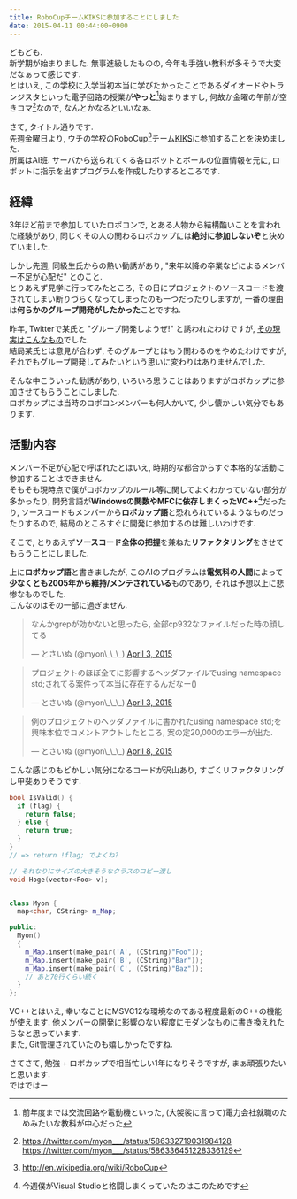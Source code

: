 ```yaml
---
title: RoboCupチームKIKSに参加することにしました
date: 2015-04-11 00:44:00+0900
---
```


どもども.  
新学期が始まりました. 無事進級したものの, 今年も手強い教科が多そうで大変だなぁって感じです.  
とはいえ, この学校に入学当初本当に学びたかったことであるダイオードやトランジスタといった電子回路の授業が**やっと**[^1]始まりますし, 何故か金曜の午前が空きコマ[^2]なので, なんとかなるといいなぁ.

[^1]: 前年度までは交流回路や電動機といった, (大袈裟に言って)電力会社就職のためみたいな教科が中心だった
[^2]: <https://twitter.com/myon___/status/586332719031984128> <https://twitter.com/myon___/status/586336451228336129>

さて, タイトル通りです.  
先週金曜日より, ウチの学校のRoboCup[^3]チーム[KIKS](http://tnctkiks.boo-log.com/)に参加することを決めました.  
所属はAI班. サーバから送られてくる各ロボットとボールの位置情報を元に, ロボットに指示を出すプログラムを作成したりするところです.

[^3]: <http://en.wikipedia.org/wiki/RoboCup>

<!--more-->

## 経緯

3年ほど前まで参加していたロボコンで, とある人物から結構酷いことを言われた経験があり, 同じくその人の関わるロボカップには**絶対に参加しないぞ**と決めていました.

しかし先週, 同級生氏からの熱い勧誘があり, "来年以降の卒業などによるメンバー不足が心配だ" とのこと.  
とりあえず見学に行ってみたところ, その日にプロジェクトのソースコードを渡されてしまい断りづらくなってしまったのも一つだったりしますが, 一番の理由は**何らかのグループ開発がしたかった**ことですね.

昨年, Twitterで某氏と "グループ開発しようぜ!" と誘われたわけですが, [その現実はこんなもの](https://twitter.com/myon___/status/578101663510097920)でした.  
結局某氏とは意見が合わず, そのグループとはもう関わるのをやめたわけですが, それでもグループ開発してみたいという思いに変わりはありませんでした.

そんな中こういった勧誘があり, いろいろ思うことはありますがロボカップに参加させてもらうことにしました.  
ロボカップには当時のロボコンメンバーも何人かいて, 少し懐かしい気分でもあります.

## 活動内容

メンバー不足が心配で呼ばれたとはいえ, 時期的な都合からすぐ本格的な活動に参加することはできません.  
そもそも現時点で僕がロボカップのルール等に関してよくわかっていない部分が多かったり, 開発言語が**Windowsの関数やMFCに依存しまくったVC++**[^4]だったり, ソースコードもメンバーから**ロボカップ語**と恐れられているようなものだったりするので, 結局のところすぐに開発に参加するのは難しいわけです.

[^4]: 今週僕がVisual Studioと格闘しまくっていたのはこのためです

そこで, とりあえず**ソースコード全体の把握**を兼ねた**リファクタリング**をさせてもらうことにしました.

上に**ロボカップ語**と書きましたが, このAIのプログラムは**電気科の人間**によって**少なくとも2005年から維持/メンテされている**ものであり, それは予想以上に悲惨なものでした.  
こんなのはその一部に過ぎません.

<blockquote class="twitter-tweet tw-align-center" lang="en"><p>なんかgrepが効かないと思ったら, 全部cp932なファイルだった時の顔してる</p>&mdash; とさいぬ (@myon\_\_\_) <a href="https://twitter.com/myon___/status/583868618712027137">April 3, 2015</a></blockquote>
<script async src="//platform.twitter.com/widgets.js" charset="utf-8"></script>

<blockquote class="twitter-tweet tw-align-center" lang="en"><p>プロジェクトのほぼ全てに影響するヘッダファイルでusing namespace std;されてる案件って本当に存在するんだなー()</p>&mdash; とさいぬ (@myon\_\_\_) <a href="https://twitter.com/myon___/status/583926303859937280">April 3, 2015</a></blockquote>

<blockquote class="twitter-tweet tw-align-center" lang="en"><p>例のプロジェクトのヘッダファイルに書かれたusing namespace std;を興味本位でコメントアウトしたところ, 案の定20,000のエラーが出た.</p>&mdash; とさいぬ (@myon\_\_\_) <a href="https://twitter.com/myon___/status/585787255748296704">April 8, 2015</a></blockquote>

こんな感じのもどかしい気分になるコードが沢山あり, すごくリファクタリングし甲斐ありそうです.

```cpp
bool IsValid() {
  if (flag) {
    return false;
  } else {
    return true;
  }
}
// => return !flag; でよくね?
```

```cpp
// それなりにサイズの大きそうなクラスのコピー渡し
void Hoge(vector<Foo> v);
```

```cpp

class Myon {
  map<char, CString> m_Map;

public:
  Myon()
  {
    m_Map.insert(make_pair('A', (CString)"Foo"));
    m_Map.insert(make_pair('B', (CString)"Bar"));
    m_Map.insert(make_pair('C', (CString)"Baz"));
    // あと70行くらい続く
  }
};
```

VC++とはいえ, 幸いなことにMSVC12な環境なのである程度最新のC++の機能が使えます. 他メンバーの開発に影響のない程度にモダンなものに書き換えれたらなと思っています.  
また, Git管理されていたのも嬉しかったですね.

さてさて, 勉強 + ロボカップで相当忙しい1年になりそうですが, まぁ頑張りたいと思います.  
ではではー
